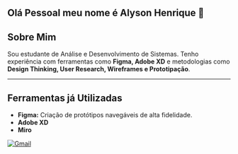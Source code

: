 ## Olá Pessoal meu nome é Alyson Henrique 👋

## Sobre Mim
Sou estudante de Análise e Desenvolvimento de Sistemas. Tenho experiência com ferramentas como **Figma, Adobe XD** e metodologias como **Design Thinking, User Research, Wireframes e Prototipação**.

---

## Ferramentas já Utilizadas
- **Figma:** Criação de protótipos navegáveis de alta fidelidade.
- **Adobe XD** 
- **Miro** 


[![Gmail](https://img.shields.io/badge/Gmail-D14836?style=for-the-badge&logo=gmail&logoColor=white)](mailto:alysonnascimento142@gmail.com)
